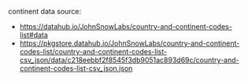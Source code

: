continent data source:
 - https://datahub.io/JohnSnowLabs/country-and-continent-codes-list#data
 - https://pkgstore.datahub.io/JohnSnowLabs/country-and-continent-codes-list/country-and-continent-codes-list-csv_json/data/c218eebbf2f8545f3db9051ac893d69c/country-and-continent-codes-list-csv_json.json
